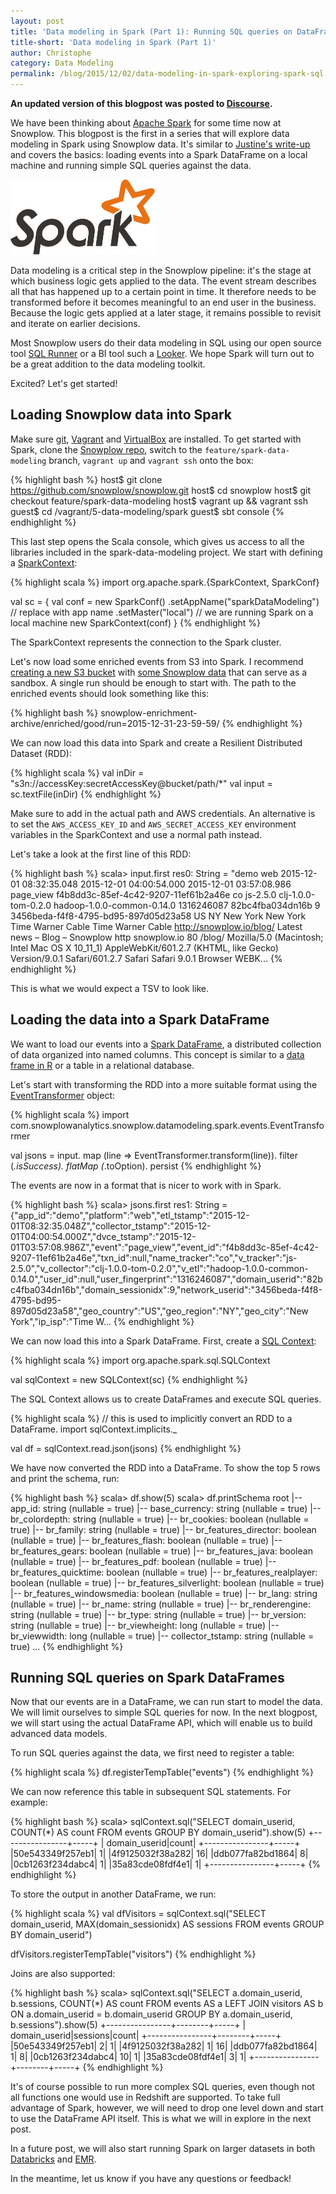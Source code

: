 ```yaml
---
layout: post
title: 'Data modeling in Spark (Part 1): Running SQL queries on DataFrames in Spark SQL'
title-short: 'Data modeling in Spark (Part 1)'
author: Christophe
category: Data Modeling
permalink: /blog/2015/12/02/data-modeling-in-spark-exploring-spark-sql
---
```


**An updated version of this blogpost was posted to [Discourse](http://discourse.snowplowanalytics.com/t/running-sql-queries-on-dataframes-in-spark-sql-updated/119).**

We have been thinking about [Apache Spark][apache-spark] for some time now at Snowplow. This blogpost is the first in a series that will explore data modeling in Spark using Snowplow data. It's similar to [Justine's write-up][justine] and covers the basics: loading events into a Spark DataFrame on a local machine and running simple SQL queries against the data.

<img src="/assets/img/blog/2015/05/spark_logo.png" style="height:120px">

Data modeling is a critical step in the Snowplow pipeline: it's the stage at which business logic gets applied to the data. The event stream describes all that has happened up to a certain point in time. It therefore needs to be transformed before it becomes meaningful to an end user in the business. Because the logic gets applied at a later stage, it remains possible to revisit and iterate on earlier decisions.

Most Snowplow users do their data modeling in SQL using our open source tool [SQL Runner][sql-runner] or a BI tool such a [Looker][looker]. We hope Spark will turn out to be a great addition to the data modeling toolkit.

Excited? Let's get started!

<!--more-->

## Loading Snowplow data into Spark

Make sure [git][install-git], [Vagrant][install-vagrant] and [VirtualBox][install-virtualbox] are installed. To get started with Spark, clone the [Snowplow repo][snowplow-repo], switch to the `feature/spark-data-modeling` branch, `vagrant up` and `vagrant ssh` onto the box:

{% highlight bash %}
host$ git clone https://github.com/snowplow/snowplow.git
host$ cd snowplow
host$ git checkout feature/spark-data-modeling
host$ vagrant up && vagrant ssh
guest$ cd /vagrant/5-data-modeling/spark
guest$ sbt console
{% endhighlight %}

This last step opens the Scala console, which gives us access to all the libraries included in the spark-data-modeling project. We start with defining a [SparkContext][spark-context]:

{% highlight scala %}
import org.apache.spark.{SparkContext, SparkConf}

val sc = {
  val conf = new SparkConf()
    .setAppName("sparkDataModeling") // replace with app name
    .setMaster("local") // we are running Spark on a local machine
  new SparkContext(conf)
}
{% endhighlight %}

The SparkContext represents the connection to the Spark cluster.

Let's now load some enriched events from S3 into Spark. I recommend [creating a new S3 bucket][s3-mb] with [some Snowplow data][s3-cp] that can serve as a sandbox. A single run should be enough to start with. The path to the enriched events should look something like this:

{% highlight bash %}
snowplow-enrichment-archive/enriched/good/run=2015-12-31-23-59-59/
{% endhighlight %}

We can now load this data into Spark and create a Resilient Distributed Dataset (RDD):

{% highlight scala %}
val inDir = "s3n://accessKey:secretAccessKey@bucket/path/*"
val input = sc.textFile(inDir)
{% endhighlight %}

Make sure to add in the actual path and AWS credentials. An alternative is to set the `AWS_ACCESS_KEY_ID` and `AWS_SECRET_ACCESS_KEY` environment variables in the SparkContext and use a normal path instead.

Let's take a look at the first line of this RDD:

{% highlight bash %}
scala> input.first
res0: String = "demo	web	2015-12-01 08:32:35.048	2015-12-01 04:00:54.000	2015-12-01 03:57:08.986	page_view	f4b8dd3c-85ef-4c42-9207-11ef61b2a46e	co	js-2.5.0	clj-1.0.0-tom-0.2.0	hadoop-1.0.0-common-0.14.0	1316246087	82bc4fba034dn16b	9	3456beda-f4f8-4795-bd95-897d05d23a58	US	NY	New York	New York	Time Warner Cable	Time Warner Cable	http://snowplow.io/blog/	Latest news – Blog – Snowplow	http	snowplow.io	80	/blog/	Mozilla/5.0 (Macintosh; Intel Mac OS X 10_11_1) AppleWebKit/601.2.7 (KHTML, like Gecko) Version/9.0.1 Safari/601.2.7	Safari	Safari	9.0.1	Browser	WEBK...
{% endhighlight %}

This is what we would expect a TSV to look like.

## Loading the data into a Spark DataFrame

We want to load our events into a [Spark DataFrame][spark-data-frame], a distributed collection of data organized into named columns. This concept is similar to a [data frame in R][r] or a table in a relational database.

Let's start with transforming the RDD into a more suitable format using the [EventTransformer][event-transformer] object:

{% highlight scala %}
import com.snowplowanalytics.snowplow.datamodeling.spark.events.EventTransformer

val jsons = input.
  map (line => EventTransformer.transform(line)).
  filter (_.isSuccess).
  flatMap (_.toOption).
  persist
{% endhighlight %}

The events are now in a format that is nicer to work with in Spark.

{% highlight bash %}
scala> jsons.first
res1: String = {"app_id":"demo","platform":"web","etl_tstamp":"2015-12-01T08:32:35.048Z","collector_tstamp":"2015-12-01T04:00:54.000Z","dvce_tstamp":"2015-12-01T03:57:08.986Z","event":"page_view","event_id":"f4b8dd3c-85ef-4c42-9207-11ef61b2a46e","txn_id":null,"name_tracker":"co","v_tracker":"js-2.5.0","v_collector":"clj-1.0.0-tom-0.2.0","v_etl":"hadoop-1.0.0-common-0.14.0","user_id":null,"user_fingerprint":"1316246087","domain_userid":"82bc4fba034dn16b","domain_sessionidx":9,"network_userid":"3456beda-f4f8-4795-bd95-897d05d23a58","geo_country":"US","geo_region":"NY","geo_city":"New York","ip_isp":"Time W...
{% endhighlight %}

We can now load this into a Spark DataFrame. First, create a [SQL Context][sql-context]:

{% highlight scala %}
import org.apache.spark.sql.SQLContext

val sqlContext = new SQLContext(sc)
{% endhighlight %}

The SQL Context allows us to create DataFrames and execute SQL queries.

{% highlight scala %}
// this is used to implicitly convert an RDD to a DataFrame.
import sqlContext.implicits._

val df = sqlContext.read.json(jsons)
{% endhighlight %}

We have now converted the RDD into a DataFrame. To show the top 5 rows and print the schema, run:

{% highlight bash %}
scala> df.show(5)
scala> df.printSchema
root
 |-- app_id: string (nullable = true)
 |-- base_currency: string (nullable = true)
 |-- br_colordepth: string (nullable = true)
 |-- br_cookies: boolean (nullable = true)
 |-- br_family: string (nullable = true)
 |-- br_features_director: boolean (nullable = true)
 |-- br_features_flash: boolean (nullable = true)
 |-- br_features_gears: boolean (nullable = true)
 |-- br_features_java: boolean (nullable = true)
 |-- br_features_pdf: boolean (nullable = true)
 |-- br_features_quicktime: boolean (nullable = true)
 |-- br_features_realplayer: boolean (nullable = true)
 |-- br_features_silverlight: boolean (nullable = true)
 |-- br_features_windowsmedia: boolean (nullable = true)
 |-- br_lang: string (nullable = true)
 |-- br_name: string (nullable = true)
 |-- br_renderengine: string (nullable = true)
 |-- br_type: string (nullable = true)
 |-- br_version: string (nullable = true)
 |-- br_viewheight: long (nullable = true)
 |-- br_viewwidth: long (nullable = true)
 |-- collector_tstamp: string (nullable = true)
...
{% endhighlight %}

## Running SQL queries on Spark DataFrames

Now that our events are in a DataFrame, we can run start to model the data. We will limit ourselves to simple SQL queries for now. In the next blogpost, we will start using the actual DataFrame API, which will enable us to build advanced data models.

To run SQL queries against the data, we first need to register a table:

{% highlight scala %}
df.registerTempTable("events")
{% endhighlight %}

We can now reference this table in subsequent SQL statements. For example:

{% highlight bash %}
scala> sqlContext.sql("SELECT domain_userid, COUNT(*) AS count FROM events GROUP BY domain_userid").show(5)
+----------------+-----+
|   domain_userid|count|
+----------------+-----+
|50e543349f257eb1|    1|
|4f9125032f38a282|   16|
|ddb077fa82bd1864|    8|
|0cb1263f234dabc4|    1|
|35a83cde08fdf4e1|    1|
+----------------+-----+
{% endhighlight %}

To store the output in another DataFrame, we run:

{% highlight scala %}
val dfVisitors = sqlContext.sql("SELECT domain_userid, MAX(domain_sessionidx) AS sessions FROM events GROUP BY domain_userid")

dfVisitors.registerTempTable("visitors")
{% endhighlight %}

Joins are also supported:

{% highlight bash %}
scala> sqlContext.sql("SELECT a.domain_userid, b.sessions, COUNT(*) AS count FROM events AS a LEFT JOIN visitors AS b ON a.domain_userid = b.domain_userid GROUP BY a.domain_userid, b.sessions").show(5)
+----------------+--------+-----+
|   domain_userid|sessions|count|
+----------------+--------+-----+
|50e543349f257eb1|       2|    1|
|4f9125032f38a282|       1|   16|
|ddb077fa82bd1864|       1|    8|
|0cb1263f234dabc4|      10|    1|
|35a83cde08fdf4e1|       3|    1|
+----------------+--------+-----+
{% endhighlight %}

It's of course possible to run more complex SQL queries, even though not all functions one would use in Redshift are supported. To take full advantage of Spark, however, we will need to drop one level down and start to use the DataFrame API itself. This is what we will in explore in the next post.

In a future post, we will also start running Spark on larger datasets in both [Databricks][databricks] and [EMR][emr].

In the meantime, let us know if you have any questions or feedback!

[apache-spark]: http://spark.apache.org/
[justine]: /blog/2015/05/21/first-experiments-with-apache-spark/
[looker]: http://www.looker.com/
[sql-runner]: https://github.com/snowplow/sql-runner

[install-git]: https://help.github.com/articles/set-up-git/
[install-vagrant]: https://docs.vagrantup.com/v2/installation/
[install-virtualbox]: https://www.virtualbox.org/wiki/Downloads
[snowplow-repo]: https://github.com/snowplow/snowplow

[spark-context]: https://spark.apache.org/docs/1.3.1/api/scala/index.html#org.apache.spark.SparkContext
[s3-mb]: http://docs.aws.amazon.com/cli/latest/reference/s3/mb.html
[s3-cp]: http://docs.aws.amazon.com/cli/latest/reference/s3/cp.html


[spark-data-frame]: https://spark.apache.org/docs/1.3.0/api/scala/index.html#org.apache.spark.sql.DataFrame
[sql-context]: https://spark.apache.org/docs/latest/api/scala/index.html#org.apache.spark.sql.SQLContext

[event-transformer]: https://github.com/snowplow/snowplow/blob/feature/spark-data-modeling/5-data-modeling/spark/src/main/scala/com.snowplowanalytics.snowplow.datamodeling/spark/events/EventTransformer.scala

[r]: https://www.r-project.org/

[databricks]: https://databricks.com/
[emr]: https://aws.amazon.com/elasticmapreduce/
